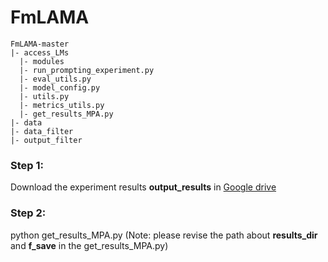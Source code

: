 # FmLAMA

```
FmLAMA-master
|- access_LMs
  |- modules
  |- run_prompting_experiment.py
  |- eval_utils.py
  |- model_config.py
  |- utils.py
  |- metrics_utils.py
  |- get_results_MPA.py
|- data
|- data_filter
|- output_filter
```

### Step 1: 
Download the experiment results **output_results** in [Google drive](https://drive.google.com/drive/folders/1GjDaLrP_yJsvMXpwY3aov2tzetsqFxZZ?usp=sharing)

### Step 2:
python get_results_MPA.py
(Note: please revise the path about **results_dir** and **f_save** in the get_results_MPA.py)
